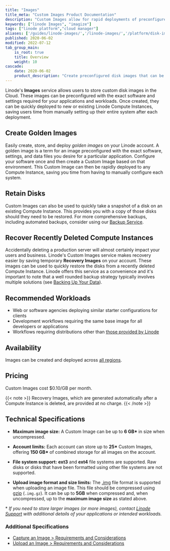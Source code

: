 ```yaml
---
title: "Images"
title_meta: "Custom Images Product Documentation"
description: "Custom Images allow for rapid deployments of preconfigured disks to new or existing Compute Instances. They can be easily created by capturing a disk on an existing Instnace or uploading an image file."
keywords: ["linode Images", "imagize"]
tags: ["linode platform","cloud manager"]
aliases: ['/guides/linode-images/','/linode-images/','/platform/disk-images/linode-images/','/platform/disk-images/linode-images-classic-manager/','/platform/linode-images/','/platform/disk-images/linode-images-new-manager/']
published: 2020-06-02
modified: 2022-07-12
tab_group_main:
    is_root: true
    title: Overview
    weight: 10
cascade:
    date: 2020-06-02
    product_description: "Create preconfigured disk images that can be rapidly deployed to new or existing Compute Instances."
---
```


Linode's **Images** service allows users to store custom disk images in the Cloud. These images can be preconfigured with the exact software and settings required for your applications and workloads. Once created, they can be quickly deployed to new or existing Linode Compute Instances, saving users time from manually setting up their entire system after each deployment.

## Create Golden Images

Easily create, store, and deploy *golden images* on your Linode account. A golden image is a term for an image preconfigured with the exact software, settings, and data files you desire for a particular application. Configure your software once and then create a Custom Image based on that environment. This Custom Image can then be rapidly deployed to any Compute Instance, saving you time from having to manually configure each system.

## Retain Disks

Custom Images can also be used to quickly take a snapshot of a disk on an existing Compute Instance. This provides you with a copy of those disks should they need to be restored. For more comprehensive backups, including automated backups, consider using our [Backup Service](/docs/products/storage/backups/).

## Recover Recently Deleted Compute Instances

Accidentally deleting a production server will almost certainly impact your users and business. Linode's Custom Images service makes recovery easier by saving temporary **Recovery Images** on your account. These images can be used to quickly restore the disks from a recently deleted Compute Instance. Linode offers this service as a convenience and it's important to note that a well rounded backup strategy typically involves multiple solutions (see [Backing Up Your Data](/docs/guides/backing-up-your-data/)).

## Recommended Workloads

- Web or software agencies deploying similar starter configurations for clients
- Development workflows requiring the same base image for all developers or applications
- Workflows requiring distributions other than [those provided by Linode](/docs/products/compute/compute-instances/guides/distributions/)

## Availability

Images can be created and deployed across [all regions](https://www.linode.com/global-infrastructure/).

## Pricing

Custom Images cost $0.10/GB per month.

{{< note >}}
Recovery Images, which are generated automatically after a Compute Instance is deleted, are provided at no charge.
{{< /note >}}

## Technical Specifications

- **Maximum image size:** A Custom Image can be up to **6 GB\*** in size when uncompressed.

- **Account limits:** Each account can store up to **25\*** Custom Images, offering **150 GB\*** of combined storage for all images on the account.

- **File system support:** **ext3** and **ext4** file systems are supported. Raw disks or disks that have been formatted using other file systems are not supported.

- **Upload image format and size limits:** The [.img](https://en.wikipedia.org/wiki/IMG_%28file_format%29) file format is supported when uploading an image file. This file should be compressed using [gzip](https://en.wikipedia.org/wiki/Gzip) (`.img.gz`). It can be up to **5GB** when compressed and, when uncompressed, up to the **maximum image size** as stated above.

\* *If you need to store larger images (or more images), contact [Linode Support](https://www.linode.com/support/) with additional details of your applications or intended workloads.*

### Additional Specifications

- [Capture an Image > Requirements and Considerations](/docs/products/tools/images/guides/capture-an-image/#requirements-and-considerations)
- [Upload an Image > Requirements and Considerations](/docs/products/tools/images/guides/upload-an-image/#requirements-and-considerations)
